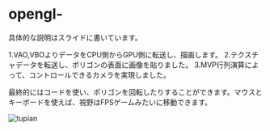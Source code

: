 # opengl-
具体的な説明はスライドに書いています。

1.VAO,VBOよりデータをCPU側からGPU側に転送し、描画します。
2.テクスチャデータを転送し、ポリゴンの表面に画像を貼りました。 
3.MVP行列演算によって、コントロールできるカメラを実現しました。

最終的にはコードを使い、ポリゴンを回転したりすることができます。マウスとキーボードを使えば、視野はFPSゲームみたいに移動できます。

![tupian](https://github.com/Lijiaqing233/opengl-/blob/main/guangyuan.gif)
